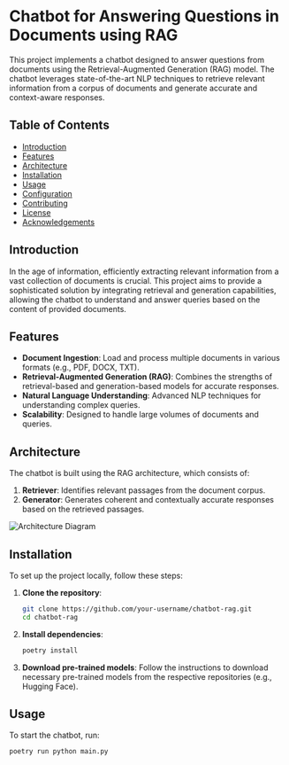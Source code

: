 # Chatbot for Answering Questions in Documents using RAG

This project implements a chatbot designed to answer questions from documents using the Retrieval-Augmented Generation (RAG) model. The chatbot leverages state-of-the-art NLP techniques to retrieve relevant information from a corpus of documents and generate accurate and context-aware responses.

## Table of Contents

- [Introduction](#introduction)
- [Features](#features)
- [Architecture](#architecture)
- [Installation](#installation)
- [Usage](#usage)
- [Configuration](#configuration)
- [Contributing](#contributing)
- [License](#license)
- [Acknowledgements](#acknowledgements)

## Introduction

In the age of information, efficiently extracting relevant information from a vast collection of documents is crucial. This project aims to provide a sophisticated solution by integrating retrieval and generation capabilities, allowing the chatbot to understand and answer queries based on the content of provided documents.

## Features

- **Document Ingestion**: Load and process multiple documents in various formats (e.g., PDF, DOCX, TXT).
- **Retrieval-Augmented Generation (RAG)**: Combines the strengths of retrieval-based and generation-based models for accurate responses.
- **Natural Language Understanding**: Advanced NLP techniques for understanding complex queries.
- **Scalability**: Designed to handle large volumes of documents and queries.

## Architecture

The chatbot is built using the RAG architecture, which consists of:

1. **Retriever**: Identifies relevant passages from the document corpus.
2. **Generator**: Generates coherent and contextually accurate responses based on the retrieved passages.

![Architecture Diagram](path/to/architecture-diagram.png)

## Installation

To set up the project locally, follow these steps:

1. **Clone the repository**:
    ```sh
    git clone https://github.com/your-username/chatbot-rag.git
    cd chatbot-rag
    ```

2. **Install dependencies**:
    ```sh
    poetry install
    ```

3. **Download pre-trained models**:
    Follow the instructions to download necessary pre-trained models from the respective repositories (e.g., Hugging Face).

## Usage

To start the chatbot, run:

```sh
poetry run python main.py
